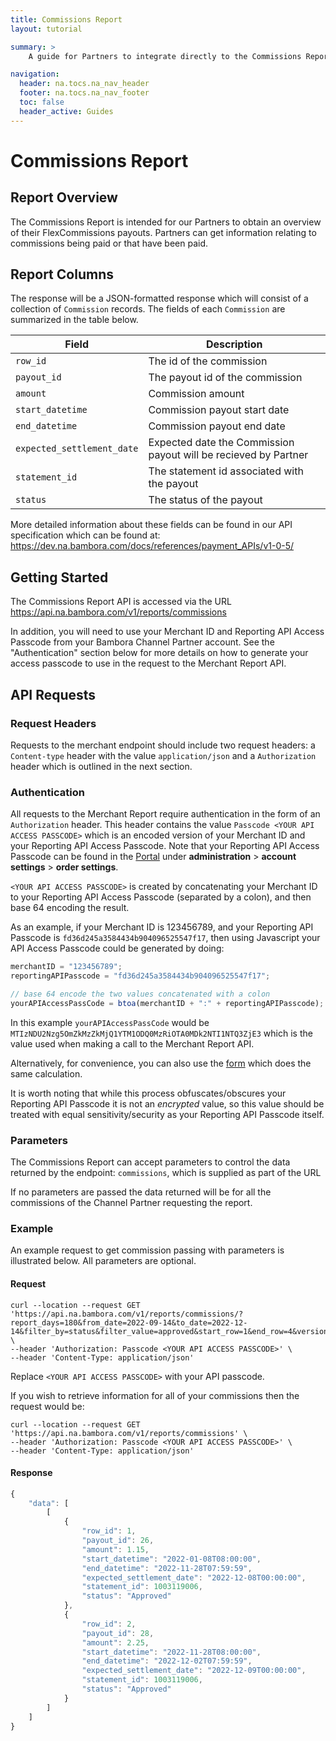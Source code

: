 ```yaml
---
title: Commissions Report
layout: tutorial

summary: >
    A guide for Partners to integrate directly to the Commissions Report API.

navigation:
  header: na.tocs.na_nav_header
  footer: na.tocs.na_nav_footer
  toc: false
  header_active: Guides
---
```


# Commissions Report

## Report Overview

The Commissions Report is intended for our Partners to obtain an overview of their FlexCommissions payouts. 
Partners can get information relating to commissions being paid or that have been paid. 

## Report Columns

The response will be a JSON-formatted response which will consist of a collection
of `Commission` records.  The fields of each `Commission` are
summarized in the table below.

| Field | Description |
| ------ | ----------------- |
| `row_id` | The id of the commission |
| `payout_id` | The payout id of the commission |
| `amount` | Commission amount |
| `start_datetime` | Commission payout start date |
| `end_datetime` | Commission payout end date |
| `expected_settlement_date` | Expected date the Commission payout will be recieved by Partner |
| `statement_id` | The statement id associated with the payout |
| `status` | The status of the payout |

More detailed information about these fields can be found in our API
specification which can be found at:
<https://dev.na.bambora.com/docs/references/payment_APIs/v1-0-5/>

## Getting Started

The Commissions Report API is accessed via the URL
<https://api.na.bambora.com/v1/reports/commissions>

In addition, you will need to use your Merchant ID and Reporting API Access
Passcode from your Bambora Channel Partner account.  See the "Authentication" section below
for more details on how to generate your access passcode to use in the request
to the Merchant Report API.

## API Requests

### Request Headers

Requests to the merchant endpoint should include two request headers:
a `Content-type` header with the value `application/json` and a `Authorization`
header which is outlined in the next section.

### Authentication

All requests to the Merchant Report require authentication in the form of an
`Authorization` header.  This header contains the value `Passcode <YOUR API
ACCESS PASSCODE>` which is an encoded version of your Merchant ID and your
Reporting API Access Passcode.  Note that your Reporting API Access Passcode can
be found in the [Portal](https://web.na.bambora.com) under
**administration** > **account settings** > **order settings**.

`<YOUR API ACCESS PASSCODE>` is created by concatenating your Merchant ID to
your Reporting API Access Passcode (separated by a colon), and then base 64
encoding the result.

As an example, if your Merchant ID is 123456789, and your Reporting API Passcode
is `fd36d245a3584434b904096525547f17`, then using Javascript your API Access
Passcode could be generated by doing:

```javascript
merchantID = "123456789";
reportingAPIPasscode = "fd36d245a3584434b904096525547f17";

// base 64 encode the two values concatenated with a colon
yourAPIAccessPassCode = btoa(merchantID + ":" + reportingAPIPasscode);
```

In this example `yourAPIAccessPassCode` would be
`MTIzNDU2Nzg5OmZkMzZkMjQ1YTM1ODQ0MzRiOTA0MDk2NTI1NTQ3ZjE3` which is the value
used when making a call to the Merchant Report API.

Alternatively, for convenience, you can also use the
[form](https://dev.na.bambora.com/docs/forms/encode_api_passcode/) which does the
same calculation.

It is worth noting that while this process obfuscates/obscures your Reporting
API Passcode it is not an *encrypted* value, so this value should be treated with
equal sensitivity/security as your Reporting API Passcode itself.

### Parameters

The Commissions Report can accept parameters to control the data returned by
the endpoint: `commissions`, which is supplied as part of the URL

If no parameters are passed the data returned will be for all the commissions of the Channel Partner requesting the report.

### Example

An example request to get commission passing with parameters is illustrated below. All parameters are optional.

#### Request

```shell
curl --location --request GET 'https://api.na.bambora.com/v1/reports/commissions/?report_days=180&from_date=2022-09-14&to_date=2022-12-14&filter_by=status&filter_value=approved&start_row=1&end_row=4&version=2' \
--header 'Authorization: Passcode <YOUR API ACCESS PASSCODE>' \
--header 'Content-Type: application/json'
```

Replace `<YOUR API ACCESS PASSCODE>` with your API passcode.

If you wish to retrieve information for all of your commissions then the request would be:

```shell
curl --location --request GET 'https://api.na.bambora.com/v1/reports/commissions' \
--header 'Authorization: Passcode <YOUR API ACCESS PASSCODE>' \
--header 'Content-Type: application/json'
```

#### Response

```javascript
{
    "data": [
        [
            {
                "row_id": 1,
                "payout_id": 26,
                "amount": 1.15,
                "start_datetime": "2022-01-08T08:00:00",
                "end_datetime": "2022-11-28T07:59:59",
                "expected_settlement_date": "2022-12-08T00:00:00",
                "statement_id": 1003119006,
                "status": "Approved"
            },
            {
                "row_id": 2,
                "payout_id": 28,
                "amount": 2.25,
                "start_datetime": "2022-11-28T08:00:00",
                "end_datetime": "2022-12-02T07:59:59",
                "expected_settlement_date": "2022-12-09T00:00:00",
                "statement_id": 1003119006,
                "status": "Approved"
            }
        ]
    ]
}
```
